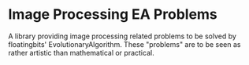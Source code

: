 # Image Processing EA Problems
A library providing image processing related problems to be solved by floatingbits' EvolutionaryAlgorithm.
These "problems" are to be seen as rather artistic than mathematical or practical.
